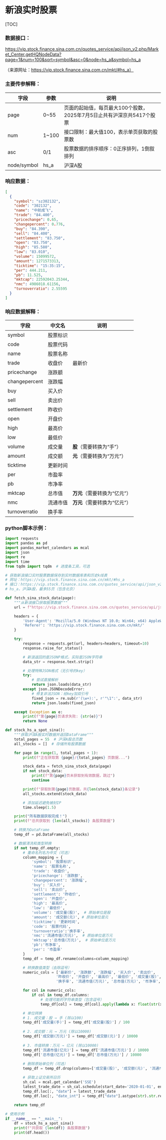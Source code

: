 # 新浪实时股票

[TOC]



### 数据接口：

https://vip.stock.finance.sina.com.cn/quotes_service/api/json_v2.php/Market_Center.getHQNodeData?page=1&num=100&sort=symbol&asc=0&node=hs_a&symbol=hs_a

（来源网址：https://vip.stock.finance.sina.com.cn/mkt/#hs_a）

### 主要传参解释：

| 字段        | 参数  | 说明                                                         |
| ----------- | ----- | ------------------------------------------------------------ |
| page        | 0~55  | 页面的起始值，每页最大100个股数，2025年7月5日止共有沪深京共5417个股票 |
| num         | 1~100 | 接口限制：最大值100，表示单页获取的股票数                    |
| asc         | 0/1   | 股票数据的排序顺序：0正序排列，1倒叙排列                     |
| node/symbol | hs_a  | 沪深A股                                                      |

### 响应数据：

```json
[
  {
    "symbol": "sz302132",
    "code": "302132",
    "name": "中航成飞",
    "trade": "84.400",
    "pricechange": 0.65,
    "changepercent": 0.776,
    "buy": "84.390",
    "sell": "84.400",
    "settlement": "83.750",
    "open": "83.750",
    "high": "85.580",
    "low": "83.010",
    "volume": 15099572,
    "amount": 1271573313,
    "ticktime": "15:35:15",
    "per": 444.211,
    "pb": 11.525,
    "mktcap": 22592043.25344,
    "nmc": 4986018.61156,
    "turnoverratio": 2.55595
  }
]
```

### 响应数据解释：

| 字段          | 中文名   | 说明                         |
| ------------- | -------- | ---------------------------- |
| symbol        | 股票标识 |                              |
| code          | 股票代码 |                              |
| name          | 股票名称 |                              |
| trade         | 收盘价   | 最新价                       |
| pricechange   | 涨跌额   |                              |
| changepercent | 涨跌幅   |                              |
| buy           | 买入价   |                              |
| sell          | 卖出价   |                              |
| settlement    | 昨收价   |                              |
| open          | 开盘价   |                              |
| high          | 最高价   |                              |
| low           | 最低价   |                              |
| volume        | 成交量   | **股**（需要转换为“手”）     |
| amount        | 成交额   | **元**（需要转换为“万元”）   |
| ticktime      | 更新时间 |                              |
| per           | 市盈率   |                              |
| pb            | 市净率   |                              |
| mktcap        | 总市值   | **万元**（需要转换为“亿元”） |
| nmc           | 流通市值 | **万元**（需要转换为“亿元”） |
| turnoverratio | 换手率   |                              |

### python脚本示例：

```python
import requests
import pandas as pd
import pandas_market_calendars as mcal
import json
import re
import time
from tqdm import tqdm  # 进度条工具，可选

# 获取新浪接口实时股票数据保存到实时数据库表和历史k线表
# 网址：https://vip.stock.finance.sina.com.cn/mkt/#hs_a
# 接口：https://vip.stock.finance.sina.com.cn/quotes_service/api/json_v2.php/Market_Center.getHQNodeData?page=55&num=100&sort=symbol&asc=0&node=hs_a&symbol=
# hs_a，沪深A股，最多55页（包含北京）

def fetch_sina_stock_data(page):
    """从新浪接口获取股票数据"""
    url = f"https://vip.stock.finance.sina.com.cn/quotes_service/api/json_v2.php/Market_Center.getHQNodeData?page={page}&num=100&sort=symbol&asc=0&node=hs_a"

    headers = {
        'User-Agent': 'Mozilla/5.0 (Windows NT 10.0; Win64; x64) AppleWebKit/537.36 (KHTML, like Gecko) Chrome/91.0.4472.124 Safari/537.36',
        'Referer': 'https://vip.stock.finance.sina.com.cn/mkt/'
    }

    try:
        response = requests.get(url, headers=headers, timeout=10)
        response.raise_for_status()

        # 新浪返回的是JSONP格式，实际是JSON字符串
        data_str = response.text.strip()

        # 处理特殊JSON格式（无引号的key）
        try:
            # 尝试直接解析
            return json.loads(data_str)
        except json.JSONDecodeError:
            # 修复非法JSON：给key加双引号
            fixed_json = re.sub(r'(\w+):', r'"\1":', data_str)
            return json.loads(fixed_json)

    except Exception as e:
        print(f"第{page}页请求失败: {str(e)}")
        return None

def stock_hs_a_spot_sina():
    """获取沪深A股实时数据并返回DataFrame"""
    total_pages = 55  # 沪深A股总页数
    all_stocks = []  # 存储所有股票数据

    for page in range(1, total_pages + 1):
        print(f"正在获取第 {page}/{total_pages} 页数据...")

        stock_data = fetch_sina_stock_data(page)
        if not stock_data:
            print(f"第{page}页未获取到有效数据，跳过")
            continue

        print(f"获取到第{page}页数据，共{len(stock_data)}条记录")
        all_stocks.extend(stock_data)

        # 添加延迟避免被封IP
        time.sleep(1.5)

    print("所有数据获取完成！")
    print(f"总共获取到 {len(all_stocks)} 条股票数据")

    # 转换为DataFrame
    temp_df = pd.DataFrame(all_stocks)

    # 数据清洗和类型转换
    if not temp_df.empty:
        # 重命名列名为中文（可选）
        column_mapping = {
            'symbol': '股票标识',
            'name': '股票名称',
            'trade': '收盘价',
            'pricechange': '涨跌额',
            'changepercent': '涨跌幅',
            'buy': '买入价',
            'sell': '卖出价',
            'settlement': '昨收价',
            'open': '开盘价',
            'high': '最高价',
            'low': '最低价',
            'volume': '成交量(股)',  # 原始单位是股
            'amount': '成交额(元)', # 原始单位是元
            'ticktime': '更新时间',
            'code': '股票代码',
            'turnoverratio':'换手率',
            'nmc':'流通市值(万元)',  # 原始单位是万元
            'mktcap':'总市值(万元)',  # 原始单位是万元
            'pb':'市净率',
            'per': '市盈率'
        }
        temp_df = temp_df.rename(columns=column_mapping)

        # 转换数值类型（去除逗号）
        numeric_cols = ['最新价', '涨跌额', '涨跌幅', '买入价', '卖出价',
                       '昨收价', '开盘价', '最高价', '最低价', '成交量(股)', '成交额(元)',
                       '换手率', '流通市值(万元)', '总市值(万元)', '市净率', '市盈率']

        for col in numeric_cols:
            if col in temp_df.columns:
                # 处理可能的字符串类型（包含逗号）
                temp_df[col] = temp_df[col].apply(lambda x: float(str(x).replace(',', '')) if pd.notnull(x) else None)

        # 单位转换
        # 1. 成交量：股 → 手 (除以100)
        temp_df['成交量(手)'] = temp_df['成交量(股)'] / 100
        
        # 2. 成交额：元 → 万元 (除以10000)
        temp_df['成交额(万元)'] = temp_df['成交额(元)'] / 10000
        
        # 3. 市值转换：万元 → 亿元 (除以10000)
        temp_df['流通市值(亿元)'] = temp_df['流通市值(万元)'] / 10000
        temp_df['总市值(亿元)'] = temp_df['总市值(万元)'] / 10000
        
        # 删除原始单位列（可选）
        temp_df = temp_df.drop(columns=['成交量(股)', '成交额(元)', '流通市值(万元)', '总市值(万元)'])

        # 获取上证交易所日历
        sh_cal = mcal.get_calendar('SSE')
        latest_trade_date = sh_cal.schedule(start_date='2020-01-01', end_date=pd.Timestamp.today()).index[-1].strftime("%Y-%m-%d")
        temp_df.loc[:, "date"] = latest_trade_date
        temp_df.loc[:, "date_int"] = temp_df["date"].astype(str).str.replace('-', '')
    
    return temp_df

# 使用示例
if __name__ == "__main__":
    df = stock_hs_a_spot_sina()
    print(f"共获取 {len(df)} 条股票数据")
    print(df.head())
```

